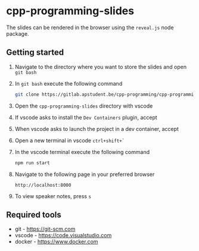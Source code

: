 # cpp-programming-slides

The slides can be rendered in the browser using the `reveal.js` node package.

## Getting started

1. Navigate to the directory where you want to store the slides and open `git bash`
1. In `git bash` execute the following command

   ```bash
   git clone https://gitlab.apstudent.be/cpp-programming/cpp-programming-slides.git
   ```

1. Open the `cpp-programming-slides` directory with vscode
1. If vscode asks to install the `Dev Containers` plugin, accept
1. When vscode asks to launch the project in a dev container, accept
1. Open a new terminal in vscode `` ctrl+shift+` ``
1. In the vscode terminal execute the following command

   ```bash
   npm run start
   ```

1. Navigate to the following page in your preferred browser

   ```text
   http://localhost:8000
   ```

1. To view speaker notes, press `s`

## Required tools

* git - <https://git-scm.com>
* vscode - <https://code.visualstudio.com>
* docker - <https://www.docker.com>

